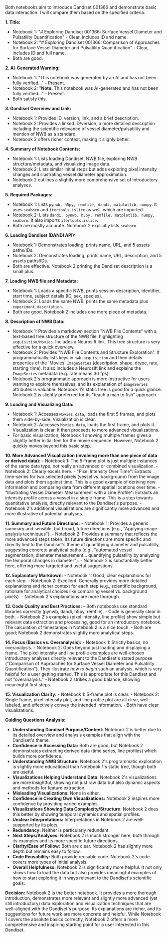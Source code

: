Both notebooks aim to introduce Dandiset 001366 and demonstrate basic data interaction. I will compare them based on the specified criteria.

**1. Title:**
   - Notebook 1: "# Exploring Dandiset 001366: Surface Vessel Diameter and Pulsatility Quantification" - Clear, includes ID and name.
   - Notebook 2: "# Exploring Dandiset 001366: Comparison of Approaches for Surface Vessel Diameter and Pulsatility Quantification" - Clear, includes ID and full name.
   - Both are good.

**2. AI-Generated Warning:**
   - Notebook 1: "This notebook was generated by an AI and has not been fully verified..." - Present.
   - Notebook 2: "**Note:** This notebook was AI-generated and has not been fully verified..." - Present.
   - Both satisfy this.

**3. Dandiset Overview and Link:**
   - Notebook 1: Provides ID, version, link, and a brief description.
   - Notebook 2: Provides a linked ID/version, a more detailed description including the scientific relevance of vessel diameter/pulsatility and mention of NWB as a standard.
   - Notebook 2 offers richer context, making it slighly better.

**4. Summary of Notebook Contents:**
   - Notebook 1: Lists loading Dandiset, NWB file, exploring NWB structure/metadata, and visualizing image data.
   - Notebook 2: Lists similar initial steps but adds exploring pixel intensity changes and illustrating vessel diameter approximation.
   - Notebook 2 outlines a slightly more comprehensive set of introductory analyses.

**5. Required Packages:**
   - Notebook 1: Lists `pynwb, h5py, remfile, dandi, matplotlib, numpy`. It uses `seaborn` and `itertools.islice` as well, which are imported.
   - Notebook 2: Lists `dandi, pynwb, h5py, remfile, matplotlib, numpy, seaborn`. It also imports `itertools.islice`.
   - Both are mostly accurate. Notebook 2 explicitly lists `seaborn`.

**6. Loading Dandiset (DANDI API):**
   - Notebook 1: Demonstrates loading, prints name, URL, and 5 assets paths/IDs.
   - Notebook 2: Demonstrates loading, prints name, URL, description, and 5 assets paths/IDs.
   - Both are effective. Notebook 2 printing the Dandiset description is a small plus.

**7. Loading NWB file and Metadata:**
   - Notebook 1: Loads a specific NWB, prints session description, identifier, start time, subject details (ID, sex, species).
   - Notebook 2: Loads the same NWB, prints the same metadata plus `experiment_description`.
   - Both are good, Notebook 2 includes one more piece of metadata.

**8. Description of NWB Data:**
   - Notebook 1: Provides a markdown section "NWB File Contents" with a text-based tree structure of the NWB file, highlighting `acquisition/Movies`. Includes a Neurosift link. This tree structure is very effective for a quick overview.
   - Notebook 2: Provides "NWB File Contents and Structure Exploration". It programmatically lists keys in `nwb.acquisition` and then details properties of the 'Movies' `ImageSeries` (description, shape, dtype, rate, starting_time). It also includes a Neurosift link and explains the `ImageSeries` metadata (e.g. rate means 30 fps).
   - Notebook 2's programmatic approach is more instructive for users wanting to explore themselves, and its explanation of `ImageSeries` attributes is valuable. Notebook 1's static tree is good for a quick glance. Notebook 2 is slightly preferred for its "teach a man to fish" approach.

**9. Loading and Visualizing Data:**
   - Notebook 1: Accesses `Movies.data`, loads the first 5 frames, and plots them side-by-side. Visualization is clear.
   - Notebook 2: Accesses `Movies.data`, loads the first frame, and plots it. Visualization is clear. It then proceeds to more advanced visualizations.
   - For basic visualization, Notebook 1 showing multiple frames gives a slightly better initial feel for the movie sequence. However, Notebook 2 quickly moves beyond this basic step.

**10. More Advanced Visualization (involving more than one piece of data or derived data):**
    - Notebook 1: The 5-frame plot is just multiple instances of the same data type, not really an advanced or combined visualization.
    - Notebook 2: Clearly excels here.
        - "Pixel Intensity Over Time": Extracts time-series for two selected pixels (vessel vs. background) from the image data and plots them against time. This is a good example of deriving new information and comparing data from different spatial locations over time.
        - "Illustrating Vessel Diameter Measurement with a Line Profile": Extracts an intensity profile across a vessel in a single frame. This is a step towards quantitative analysis, directly relevant to the Dandiset's purpose.
    - Notebook 2's additional visualizations are significantly more advanced and more illustrative of potential analyses.

**11. Summary and Future Directions:**
    - Notebook 1: Provides a generic summary and sensible, but broad, future directions (e.g., "Applying image analysis techniques").
    - Notebook 2: Provides a summary that reflects the more advanced steps taken. Its future directions are more specific and directly tied to the Dandiset's theme of quantifying diameter and pulsatility, suggesting concrete analytical paths (e.g., "automated vessel segmentation, diameter measurement... quantifying pulsatility by analyzing the temporal changes in diameter").
    - Notebook 2 is substantially better here, offering more targeted and useful suggestions.

**12. Explanatory Markdown:**
    - Notebook 1: Good, clear explanations for each step.
    - Notebook 2: Excellent. Generally provides more detailed explanations and richer context for each step (e.g., scientific background, rationale for analytical choices like comparing vessel vs. background pixels).
    - Notebook 2's explanations are more thorough.

**13. Code Quality and Best Practices:**
    - Both notebooks use standard libraries correctly (pynwb, dandi, h5py, remfile).
    - Code is generally clear in both.
    - Notebook 2's examples (pixel intensity, line profile) show simple but relevant data extraction and processing, good for an introductory notebook. The calculation of timestamps in Notebook 2 is a nice touch.
    - Both are good; Notebook 2 demonstrates slightly more analytical steps.

**14. Focus (Basics vs. Overanalysis):**
    - Notebook 1: Strictly basics, no overanalysis.
    - Notebook 2: Goes beyond just loading and displaying a frame. The pixel intensity and line profile examples are well-chosen introductory analyses directly relevant to the Dandiset's stated purpose ("Comparison of Approaches for Surface Vessel Diameter and Pulsatility Quantification"). They illustrate *how to begin* such an analysis, which is very helpful for a user getting started. This is appropriate for this Dandiset and not "overanalysis."
    - Notebook 2 strikes a good balance, showing meaningful first steps.

**15. Visualization Clarity:**
    - Notebook 1: 5-frame plot is clear.
    - Notebook 2: Single frame, pixel intensity plot, and line profile plot are all clear, well-labeled, and effectively convey the intended information.
    - Both have clear visualizations.

**Guiding Questions Analysis:**
- **Understanding Dandiset Purpose/Content:** Notebook 2 is better due to its detailed overview and analysis examples that align with the Dandiset's theme.
- **Confidence in Accessing Data:** Both are good, but Notebook 2 demonstrates extracting derived data (time series, line profiles) which builds more confidence.
- **Understanding NWB Structure:** Notebook 2's programmatic exploration is slightly more educational than Notebook 1's static tree, though both are useful.
- **Visualizations Helping Understand Data:** Notebook 2's visualizations are more insightful, showing not just raw data but also dynamic aspects and methods for feature extraction.
- **Misleading Visualizations:** None in either.
- **Confidence in Creating Own Visualizations:** Notebook 2 inspires more confidence by providing varied examples.
- **Visualizations Showing Data Complexity/Structure:** Notebook 2 does this better by showing temporal dynamics and spatial profiles.
- **Unclear Interpretations:** Interpretations in Notebook 2 are well-supported by its plots.
- **Redundancy:** Neither is particularly redundant.
- **Next Steps/Analyses:** Notebook 2 is much stronger here, both through its examples and its more specific future directions.
- **Clarity/Ease of Follow:** Both are clear. Notebook 2 has slightly more depth but remains easy to follow.
- **Code Reusability:** Both provide reusable code. Notebook 2's code covers more types of initial analysis.
- **Overall Helpfulness:** Notebook 2 is significantly more helpful. It not only shows how to load the data but also provides meaningful examples of how to start exploring it in ways relevant to the Dandiset's scientific goals.

**Decision:**
Notebook 2 is the better notebook. It provides a more thorough introduction, demonstrates more relevant and slightly more advanced (yet still introductory) data exploration and visualization techniques that are well-aligned with the Dandiset's purpose. Its explanations are richer, and its suggestions for future work are more concrete and helpful. While Notebook 1 covers the absolute basics correctly, Notebook 2 offers a more comprehensive and inspiring starting point for a user interested in this Dandiset.